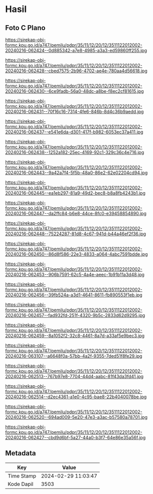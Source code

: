 # Hasil

## Foto C Plano

https://sirekap-obj-formc.kpu.go.id/a747/pemilu/pdpr/35/11/12/20/12/3511122012002-20240216-062424--0d885342-a7e8-4985-a3a3-ed59860ff255.jpg

https://sirekap-obj-formc.kpu.go.id/a747/pemilu/pdpr/35/11/12/20/12/3511122012002-20240216-062428--cbed7575-2b96-4702-ae4e-780aa4d56618.jpg

https://sirekap-obj-formc.kpu.go.id/a747/pemilu/pdpr/35/11/12/20/12/3511122012002-20240216-062430--6ce9fadb-56a0-48dc-a8be-f8ec2cf81615.jpg

https://sirekap-obj-formc.kpu.go.id/a747/pemilu/pdpr/35/11/12/20/12/3511122012002-20240216-062431--70f16c16-7314-4fe6-846b-8d4c36b9aedd.jpg

https://sirekap-obj-formc.kpu.go.id/a747/pemilu/pdpr/35/11/12/20/12/3511122012002-20240216-062437--e541e6da-d301-417f-b982-6053ec37a411.jpg

https://sirekap-obj-formc.kpu.go.id/a747/pemilu/pdpr/35/11/12/20/12/3511122012002-20240216-062438--1252a182-25ec-4169-92c1-329c36c4e716.jpg

https://sirekap-obj-formc.kpu.go.id/a747/pemilu/pdpr/35/11/12/20/12/3511122012002-20240216-062443--9a42a7f4-5f5b-48a0-86e2-62e02204cd94.jpg

https://sirekap-obj-formc.kpu.go.id/a747/pemilu/pdpr/35/11/12/20/12/3511122012002-20240216-062445--ea1eb297-81a9-49d2-bec8-b8a8fb4243b1.jpg

https://sirekap-obj-formc.kpu.go.id/a747/pemilu/pdpr/35/11/12/20/12/3511122012002-20240216-062447--da2ffc84-b6e8-44ce-8fc0-e39458854890.jpg

https://sirekap-obj-formc.kpu.go.id/a747/pemilu/pdpr/35/11/12/20/12/3511122012002-20240216-062448--75224287-81d8-4c67-941d-b44a46ef2f36.jpg

https://sirekap-obj-formc.kpu.go.id/a747/pemilu/pdpr/35/11/12/20/12/3511122012002-20240216-062450--86d8f586-22e3-4833-a064-4abc7591bdde.jpg

https://sirekap-obj-formc.kpu.go.id/a747/pemilu/pdpr/35/11/12/20/12/3511122012002-20240216-062453--906b7591-62c5-4a4e-aeec-1b91b11a3d48.jpg

https://sirekap-obj-formc.kpu.go.id/a747/pemilu/pdpr/35/11/12/20/12/3511122012002-20240216-062456--39fb524a-a3d1-4641-8611-fb890553f1eb.jpg

https://sirekap-obj-formc.kpu.go.id/a747/pemilu/pdpr/35/11/12/20/12/3511122012002-20240216-062457--fad932fd-251f-4320-9b5c-2833d62d9295.jpg

https://sirekap-obj-formc.kpu.go.id/a747/pemilu/pdpr/35/11/12/20/12/3511122012002-20240216-062459--8a1052f2-32c8-4461-8a7d-a33af5e9bec3.jpg

https://sirekap-obj-formc.kpu.go.id/a747/pemilu/pdpr/35/11/12/20/12/3511122012002-20240216-063107--a6648f0a-57bb-4a2f-9355-7ded51f8fe29.jpg

https://sirekap-obj-formc.kpu.go.id/a747/pemilu/pdpr/35/11/12/20/12/3511122012002-20240216-062513--767b97e8-7704-44d4-aabc-81f43da3fd41.jpg

https://sirekap-obj-formc.kpu.go.id/a747/pemilu/pdpr/35/11/12/20/12/3511122012002-20240216-062514--d2ec4361-a1e0-4c95-bae8-22b4040078be.jpg

https://sirekap-obj-formc.kpu.go.id/a747/pemilu/pdpr/35/11/12/20/12/3511122012002-20240216-062520--694ad009-5e20-47e3-a3ac-b57580a78701.jpg

https://sirekap-obj-formc.kpu.go.id/a747/pemilu/pdpr/35/11/12/20/12/3511122012002-20240216-062427--cbd9d6bf-5a27-44a0-b3f7-64e86e35a56f.jpg


## Metadata

| Key        | Value               |
| ---------- | ------------------- |
| Time Stamp | 2024-02-29 11:03:47 |
| Kode Dapil | 3503                |



